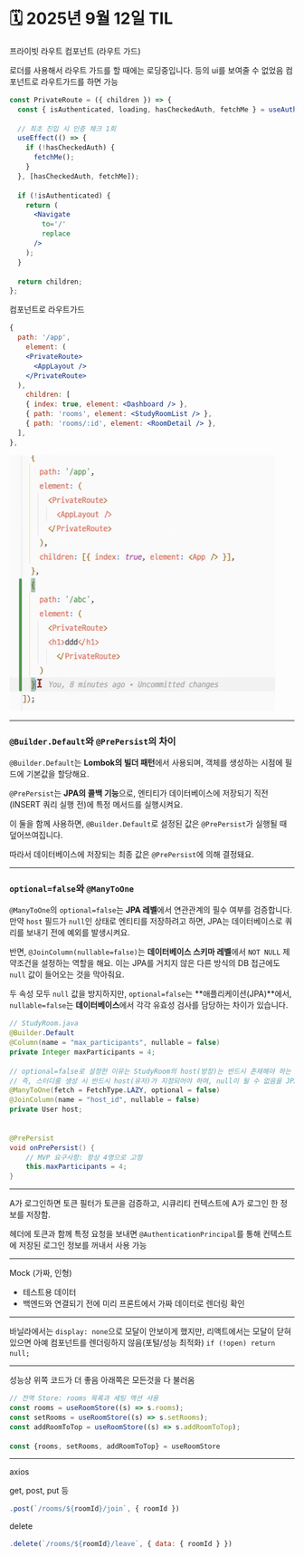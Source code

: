 # 🗓️ 2025년 9월 12일 TIL




프라이빗 라우트 컴포넌트 (라우트 가드)

로더를 사용해서 라우트 가드를 할 때에는 로딩중입니다. 등의 ui를 보여줄 수 없었음
컴포넌트로 라우트가드를 하면 가능


```jsx
const PrivateRoute = ({ children }) => {
  const { isAuthenticated, loading, hasCheckedAuth, fetchMe } = useAuthStore();

  // 최초 진입 시 인증 체크 1회
  useEffect(() => {
    if (!hasCheckedAuth) {
      fetchMe();
    }
  }, [hasCheckedAuth, fetchMe]);
  
  if (!isAuthenticated) {
    return (
      <Navigate
        to='/'
        replace
      />
    );
  }

  return children;
};
```

컴포넌트로 라우트가드

```jsx
{
  path: '/app',
    element: (
    <PrivateRoute>
      <AppLayout />
    </PrivateRoute>
  ),
    children: [
    { index: true, element: <Dashboard /> },
    { path: 'rooms', element: <StudyRoomList /> },
    { path: 'rooms/:id', element: <RoomDetail /> },
  ],
},

```

![img.png](routeGuard.png)

---


### `@Builder.Default`와 `@PrePersist`의 차이

`@Builder.Default`는 **Lombok의 빌더 패턴**에서 사용되며,
객체를 생성하는 시점에 필드에 기본값을 할당해요.

`@PrePersist`는 **JPA의 콜백 기능**으로, 엔티티가
데이터베이스에 저장되기 직전(INSERT 쿼리 실행 전)에
특정 메서드를 실행시켜요.

이 둘을 함께 사용하면, `@Builder.Default`로 설정된 값은 
`@PrePersist`가 실행될 때 덮어쓰여집니다. 

따라서 데이터베이스에 저장되는 최종 값은
`@PrePersist`에 의해 결정돼요.

---

### `optional=false`와 `@ManyToOne`

`@ManyToOne`의 `optional=false`는 **JPA 레벨**에서
연관관계의 필수 여부를 검증합니다.
만약 `host` 필드가 `null`인 상태로 엔티티를
저장하려고 하면, JPA는 데이터베이스로 쿼리를
보내기 전에 예외를 발생시켜요.

반면, `@JoinColumn(nullable=false)`는
**데이터베이스 스키마 레벨**에서 `NOT NULL`
제약조건을 설정하는 역할을 해요. 이는 JPA를 거치지 않은 다른 방식의 DB 접근에도 `null` 값이 들어오는 것을 막아줘요.

두 속성 모두 `null` 값을 방지하지만, `optional=false`는 **애플리케이션(JPA)**에서, `nullable=false`는 **데이터베이스**에서 각각 유효성 검사를 담당하는 차이가 있습니다.


```java
// StudyRoom.java
@Builder.Default
@Column(name = "max_participants", nullable = false)
private Integer maxParticipants = 4;

// optional=false로 설정한 이유는 StudyRoom의 host(방장)는 반드시 존재해야 하는 필수 연관관계이기 때문입니다.
// 즉, 스터디룸 생성 시 반드시 host(유저)가 지정되어야 하며, null이 될 수 없음을 JPA와 DB에 명확히 알리기 위함입니다.
@ManyToOne(fetch = FetchType.LAZY, optional = false)
@JoinColumn(name = "host_id", nullable = false)
private User host;


@PrePersist
void onPrePersist() {
    // MVP 요구사항: 항상 4명으로 고정
    this.maxParticipants = 4;
}

```

---

A가 로그인하면 토큰 필터가 토큰을 검증하고,
시큐리티 컨텍스트에 A가 로그인 한 정보를 저장함.

헤더에 토큰과 함께 특정 요청을 보내면 `@AuthenticationPrincipal`를 통해
컨텍스트에 저장된 로그인 정보를 꺼내서 사용 가능

---

Mock (가짜, 인형)
- 테스트용 데이터
- 백엔드와 연결되기 전에 미리 프론트에서 가짜 데이터로 렌더링 확인

---

바닐라에서는 `display: none`으로 모달이 안보이게 했지만,
리액트에서는 모달이 닫혀있으면 아예 컴포넌트를
렌더링하지 않음(포털/성능 최적화) `if (!open) return null;`

---

성능상 위쪽 코드가 더 좋음 아래쪽은 모든것을 다 불러옴
```jsx
// 전역 Store: rooms 목록과 세팅 액션 사용
const rooms = useRoomStore((s) => s.rooms);
const setRooms = useRoomStore((s) => s.setRooms);
const addRoomToTop = useRoomStore((s) => s.addRoomToTop);

const {rooms, setRooms, addRoomToTop} = useRoomStore
```

---

axios 

get, post, put 등
```js
.post(`/rooms/${roomId}/join`, { roomId })
```

delete
```js
.delete(`/rooms/${roomId}/leave`, { data: { roomId } })
```













